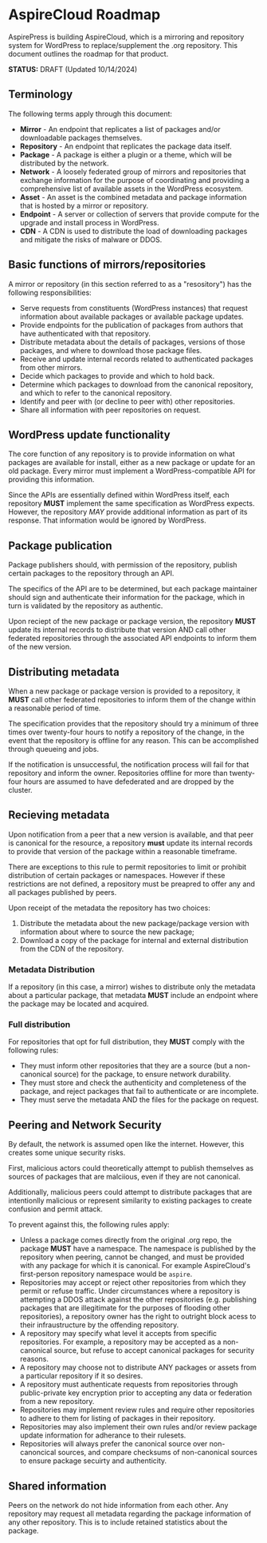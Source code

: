 # AspireCloud Roadmap

AspirePress is building AspireCloud, which is a mirroring and repository system for WordPress to replace/supplement the
.org repository. This document outlines the roadmap for that product.

**STATUS:** DRAFT (Updated 10/14/2024)

## Terminology

The following terms apply through this document:

* **Mirror** - An endpoint that replicates a list of packages and/or downloadable packages themselves.
* **Repository** - An endpoint that replicates the package data itself.
* **Package** - A package is either a plugin or a theme, which will be distributed by the network.
* **Network** - A loosely federated group of mirrors and repositories that exchange information for the purpose of
  coordinating and providing a comprehensive list of available assets in the WordPress ecosystem.
* **Asset** - An asset is the combined metadata and package information that is hosted by a mirror or repository.
* **Endpoint** - A server or collection of servers that provide compute for the upgrade and install process in
  WordPress.
* **CDN** - A CDN is used to distribute the load of downloading packages and mitigate the risks of malware or DDOS.

## Basic functions of mirrors/repositories

A mirror or repository (in this section referred to as a "resository") has the following responsibilities:

* Serve requests from constituents (WordPress instances) that request information about available packages or available
  package updates.
* Provide endpoints for the publication of packages from authors that have authenticated with that repository.
* Distribute metadata about the details of packages, versions of those packages, and where to download those package
  files.
* Receive and update internal records related to authenticated packages from other mirrors.
* Decide which packages to provide and which to hold back.
* Determine which packages to download from the canonical repository, and which to refer to the canonical repository.
* Identify and peer with (or decline to peer with) other repositories.
* Share all information with peer repositories on request.

## WordPress update functionality

The core function of any repository is to provide information on what packages are available for install, either as a
new package or update for an old package. Every mirror must implement a WordPress-compatible API for providing this
information.

Since the APIs are essentially defined within WordPress itself, each repository **MUST** implement the same
specification as WordPress expects. However, the repository *MAY* provide additional information as part of its
response. That information would be ignored by WordPress.

## Package publication

Package publishers should, with permission of the repository, publish certain packages to the repository through an API.

The specifics of the API are to be determined, but each package maintainer should sign and authenticate their
information for the package, which in turn is validated by the repository as authentic.

Upon reciept of the new package or package version, the repository **MUST** update its internal records to distribute
that version AND call other federated repositories through the associated API endpoints to inform them of the new
version.

## Distributing metadata

When a new package or package version is provided to a repository, it **MUST** call other federated repositories to
inform them of the change within a reasonable period of time.

The specification provides that the repository should try a minimum of three times over twenty-four hours to notify a
repository of the change, in the event that the repository is offline for any reason. This can be accomplished through
queueing and jobs.

If the notification is unsuccessful, the notification process will fail for that repository and inform the owner.
Repositories offline for more than twenty-four hours are assumed to have defederated and are dropped by the cluster.

## Recieving metadata

Upon notification from a peer that a new version is available, and that peer is canonical for the resource, a repository
**must** update its internal records to provide that version of the package within a reasonable timeframe.

There are exceptions to this rule to permit repositories to limit or prohibit distribution of certain packages or
namespaces. However if these restrictions are not defined, a repository must be preapred to offer any and all packages
published by peers.

Upon receipt of the metadata the repository has two choices:

1. Distribute the metadata about the new package/package version with information about where to source the new package;
2. Download a copy of the package for internal and external distribution from the CDN of the repository.

### Metadata Distribution

If a repository (in this case, a mirror) wishes to distribute only the metadata about a particular package, that
metadata **MUST** include an endpoint where the package may be located and acquired.

### Full distribution

For repositories that opt for full distribution, they **MUST** comply with the following rules:

* They must inform other repositories that they are a source (but a non-canonical source) for the package, to ensure
  network durability.
* They must store and check the authenticity and completeness of the package, and reject packages that fail to
  authenticate or are incomplete.
* They must serve the metadata AND the files for the package on request.

## Peering and Network Security

By default, the network is assumed open like the internet. However, this creates some unique security risks.

First, malicious actors could theoretically attempt to publish themselves as sources of packages that are malciious,
even if they are not canonical.

Additionally, malicious peers could attempt to distribute packages that are intentionlly malicious or represent
similarity to existing packages to create confusion and permit attack.

To prevent against this, the following rules apply:

* Unless a package comes directly from the original .org repo, the package **MUST** have a namespace. The namespace is
  published by the repository when peering, cannot be changed, and must be provided with any package for which it is
  canonical. For example AspireCloud's first-person repository namespace would be `aspire`.
* Repositories may accept or reject other repositories from which they permit or refuse traffic. Under circumstances
  where a repository is attempting a DDOS attack against the other repositories (e.g. publishing packages that are
  illegitimate for the purposes of flooding other repositories), a repository owner has the right to outright block
  acess to their infraustructure by the offending repository.
* A repository may specify what level it accepts from specific repositories. For example, a repository may be accepted
  as a non-canonical source, but refuse to accept canonical packages for security reasons.
* A repository may choose not to distribute ANY packages or assets from a particular repository if it so desires.
* A repository must authenticate requests from repositories through public-private key encryption prior to accepting any
  data or federation from a new repository.
* Repositories may implement review rules and require other repositories to adhere to them for listing of packages in
  their repository.
* Repositories may also implement their own rules and/or review package update information for adherance to their
  rulesets.
* Repositories will always prefer the canonical source over non-canoncical sources, and compare checksums of
  non-canonical sources to ensure package secuirty and authenticity.

## Shared information

Peers on the network do not hide information from each other. Any repository may request all metadata regarding the
package information of any other repository. This is to include retained statistics about the package.